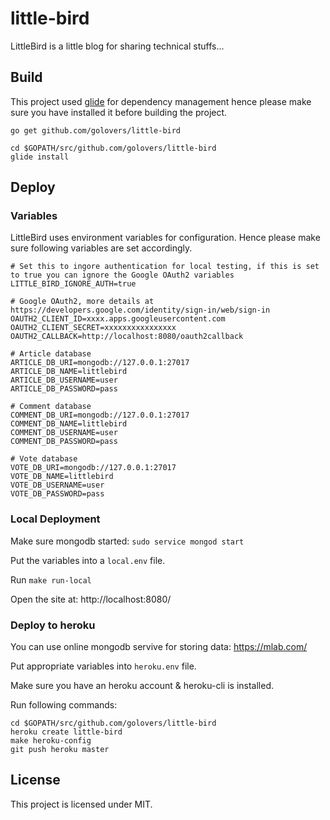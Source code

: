 # little-bird

LittleBird is a little blog for sharing technical stuffs...

##  Build

This project used [glide](https://glide.sh/) for dependency management hence please make sure you have installed it before building the project.

```
go get github.com/golovers/little-bird

cd $GOPATH/src/github.com/golovers/little-bird
glide install
```

## Deploy

### Variables

LittleBird uses environment variables for configuration. Hence please make sure following variables are set accordingly.

```
# Set this to ingore authentication for local testing, if this is set to true you can ignore the Google OAuth2 variables
LITTLE_BIRD_IGNORE_AUTH=true

# Google OAuth2, more details at https://developers.google.com/identity/sign-in/web/sign-in
OAUTH2_CLIENT_ID=xxxx.apps.googleusercontent.com
OAUTH2_CLIENT_SECRET=xxxxxxxxxxxxxxxx
OAUTH2_CALLBACK=http://localhost:8080/oauth2callback

# Article database
ARTICLE_DB_URI=mongodb://127.0.0.1:27017
ARTICLE_DB_NAME=littlebird
ARTICLE_DB_USERNAME=user
ARTICLE_DB_PASSWORD=pass

# Comment database
COMMENT_DB_URI=mongodb://127.0.0.1:27017
COMMENT_DB_NAME=littlebird
COMMENT_DB_USERNAME=user
COMMENT_DB_PASSWORD=pass

# Vote database
VOTE_DB_URI=mongodb://127.0.0.1:27017
VOTE_DB_NAME=littlebird
VOTE_DB_USERNAME=user
VOTE_DB_PASSWORD=pass
```

### Local Deployment
Make sure mongodb started: `sudo service mongod start`

Put the variables into a `local.env` file.

Run `make run-local`

Open the site at: http://localhost:8080/

### Deploy to heroku
You can use online mongodb servive for storing data: https://mlab.com/

Put appropriate variables into `heroku.env` file.

Make sure you have an heroku account & heroku-cli is installed.

Run following commands:

```
cd $GOPATH/src/github.com/golovers/little-bird
heroku create little-bird
make heroku-config
git push heroku master
```

## License

This project is licensed under MIT.

